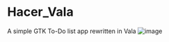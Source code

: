 # Hacer_Vala
A simple GTK To-Do list app rewritten in Vala
![image](https://user-images.githubusercontent.com/103920890/220989361-0224cc30-766b-40c7-aafa-20c7dccd0762.png)
